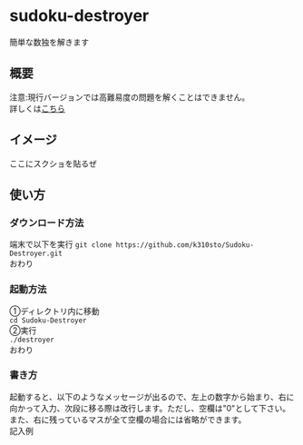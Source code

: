# sudoku-destroyer
簡単な数独を解きます

## 概要
注意:現行バージョンでは高難易度の問題を解くことはできません。<br>
詳しくは[こちら](./README.md##複数手順の解法について)<br>

## イメージ
ここにスクショを貼るぜ

## 使い方
### ダウンロード方法
端末で以下を実行
```git clone https://github.com/k310sto/Sudoku-Destroyer.git```<br>
おわり
### 起動方法
①ディレクトリ内に移動<br>
```cd Sudoku-Destroyer```<br>
②実行<br>
```./destroyer```<br>
おわり
### 書き方
起動すると、以下のようなメッセージが出るので、左上の数字から始まり、右に向かって入力、次段に移る際は改行します。ただし、空欄は"0"として下さい。また、右に残っているマスが全て空欄の場合には省略ができます。<br>
記入例<br>
